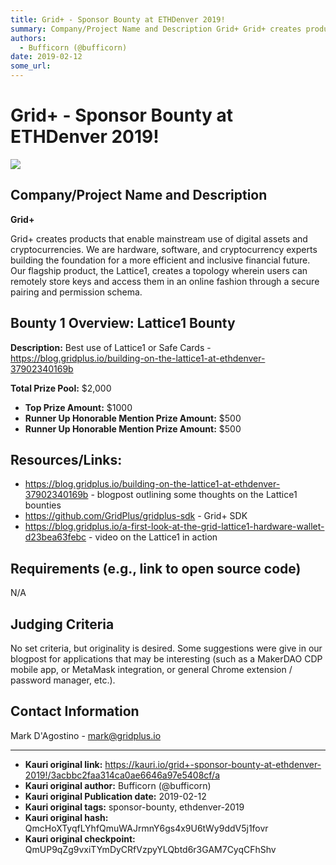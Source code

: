 ```yaml
---
title: Grid+ - Sponsor Bounty at ETHDenver 2019!
summary: Company/Project Name and Description Grid+ Grid+ creates products that enable mainstream use of digital assets and cryptocurrencies. We are hardware, software, and cryptocurrency experts building the foundation for a more efficient and inclusive financial future. Our flagship product, the Lattice1, creates a topology wherein users can remotely store keys and access them in an online fashion through a secure pairing and permission schema. Bounty 1 Overview- Lattice1 Bounty Description- Best use o
authors:
  - Bufficorn (@bufficorn)
date: 2019-02-12
some_url: 
---
```


# Grid+ - Sponsor Bounty at ETHDenver 2019!

![](https://ipfs.infura.io/ipfs/QmZrTmsVDyDsLXFEECQVbZjB7n3hsi89y6fN8H5MQbVS99)


## Company/Project Name and Description

**Grid+**

Grid+ creates products that enable mainstream use of digital assets and cryptocurrencies. We are hardware, software, and cryptocurrency experts building the foundation for a more efficient and inclusive financial future. Our flagship product, the Lattice1, creates a topology wherein users can remotely store keys and access them in an online fashion through a secure pairing and permission schema. 

## Bounty 1 Overview: Lattice1 Bounty

**Description:** Best use of Lattice1 or Safe Cards - https://blog.gridplus.io/building-on-the-lattice1-at-ethdenver-37902340169b

**Total Prize Pool:** $2,000 
- **Top Prize Amount:** $1000 
- **Runner Up Honorable Mention Prize Amount:** $500 
- **Runner Up Honorable Mention Prize Amount:** $500 

## Resources/Links:
- https://blog.gridplus.io/building-on-the-lattice1-at-ethdenver-37902340169b - blogpost outlining some thoughts on the Lattice1 bounties
- https://github.com/GridPlus/gridplus-sdk - Grid+ SDK
- https://blog.gridplus.io/a-first-look-at-the-grid-lattice1-hardware-wallet-d23bea63febc - video on the Lattice1 in action

## Requirements (e.g., link to open source code)
N/A

## Judging Criteria
No set criteria, but originality is desired. Some suggestions were give in our blogpost for applications that may be interesting (such as a MakerDAO CDP mobile app, or MetaMask integration, or general Chrome extension / password manager, etc.). 

## Contact Information

Mark D'Agostino - mark@gridplus.io


---

- **Kauri original link:** https://kauri.io/grid+-sponsor-bounty-at-ethdenver-2019!/3acbbc2faa314ca0ae6646a97e5408cf/a
- **Kauri original author:** Bufficorn (@bufficorn)
- **Kauri original Publication date:** 2019-02-12
- **Kauri original tags:** sponsor-bounty, ethdenver-2019
- **Kauri original hash:** QmcHoXTyqfLYhfQmuWAJrmnY6gs4x9U6tWy9ddV5j1fovr
- **Kauri original checkpoint:** QmUP9qZg9vxiTYmDyCRfVzpyYLQbtd6r3GAM7CyqCFhShv



